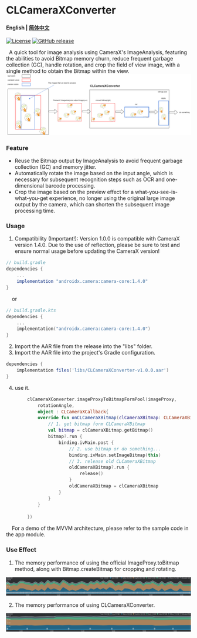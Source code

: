 # CLCameraXConverter
<h4 align="left"><strong>English</strong> | 
<a href="https://github.com/microink/CLCameraXConverter/blob/main/README_zh.md">简体中文</a></h4>
<div>

[![License](https://img.shields.io/github/license/microink/CLCameraXConverter)](https://github.com/microink/CLCameraXConverter/blob/main/LICENSE)
[![GitHub release](https://img.shields.io/github/release/microink/CLCameraXConverter)](https://github.com/microink/CLCameraXConverter/releases)

</div>

&nbsp; A quick tool for image analysis using CameraX's ImageAnalysis, featuring the abilities to avoid Bitmap memory churn, reduce frequent garbage collection (GC), handle rotation, and crop the field of view image, with a single method to obtain the Bitmap within the view.<br>
<picture>
 <img alt="screenshot" src="https://github.com/microink/CLCameraXConverter/blob/main/img/CLCameraXConverter_schema.png">
</picture>


### Feature

- Reuse the Bitmap output by ImageAnalysis to avoid frequent garbage collection (GC) and memory jitter.
- Automatically rotate the image based on the input angle, which is necessary for subsequent recognition steps such as OCR and one-dimensional barcode processing.
- Crop the image based on the preview effect for a what-you-see-is-what-you-get experience, no longer using the original large image output by the camera, which can shorten the subsequent image processing time.

### Usage

1. Compatibility (Important!): Version 1.0.0 is compatible with CameraX version 1.4.0. Due to the use of reflection, please be sure to test and ensure normal usage before updating the CameraX version!
```gradle
// build.gradle
dependencies {
    ...
    implementation "androidx.camera:camera-core:1.4.0"
}
```
&nbsp; &nbsp; or
```kotlin
// build.gradle.kts
dependencies {
    ...
    implementation("androidx.camera:camera-core:1.4.0")
}
```
2. Import the AAR file from the release into the "libs" folder.
3. Import the AAR file into the project's Gradle configuration.
```gradle
dependencies {
	implementation files('libs/CLCameraXConverter-v1.0.0.aar')
}
```

4. use it.

```kotlin
        clCameraXConverter.imageProxyToBitmapFormPool(imageProxy,
            rotationAngle,
            object : CLCameraXCallback{
            override fun onCLCameraXBitmap(clCameraXBitmap: CLCameraXBitmap) {
                // 1. get bitmap form CLCameraXBitmap
                val bitmap = clCameraXBitmap.getBitmap()
                bitmap?.run {
                    binding.ivMain.post {
                        // 2. use bitmap or do something...
                        binding.ivMain.setImageBitmap(this)
                        // 3. release old CLCameraXBitmap
                        oldCameraXBitmap?.run {
                            release()
                        }
                        oldCameraXBitmap = clCameraXBitmap
                    }
                }
            }

        })
```  
&nbsp; &nbsp; For a demo of the MVVM architecture, please refer to the sample code in the app module.
### Use Effect
1. The memory performance of using the official ImageProxy.toBitmap method, along with Bitmap.createBitmap for cropping and rotating.<br>
<picture>
 <img alt="screenshot" src="https://github.com/microink/CLCameraXConverter/blob/main/img/official_mem.png">
</picture>

2. The memory performance of using CLCameraXConverter.<br>
<picture>
 <img alt="screenshot" src="https://github.com/microink/CLCameraXConverter/blob/main/img/CLCameraXConverter_mem.png">
</picture>
